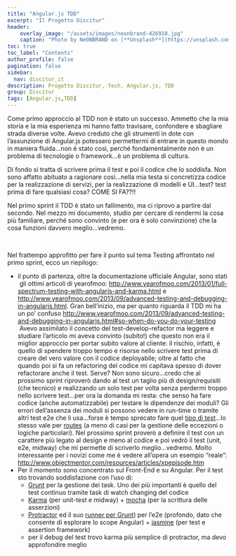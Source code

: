 ```yaml
---
title: "Angular.js TDD"
excerpt: "Il Progetto Discitur"
header:
    overlay_image: "/assets/images/neonbrand-426918.jpg"
    caption: "Photo by NeONBRAND on [**Unsplash**](https://unsplash.com/photos/zFSo6bnZJTw)"
toc: true
toc_label: "Contents"
author_profile: false
pagination: false
sidebar:
  nav: discitur_it
description: Progetto Discitur, Tech, Angular.js, TDD
group: Discitur
tags: [Angular.js,TDD]
---
```


Come primo approccio al TDD non è stato un successo. Ammetto che la mia
storia e la mia esperienza mi hanno fatto travisare, confondere e sbagliare
strada diverse volte. Avevo creduto che gli strumenti in dote con l’assunzione
di Angular.js potessero permettermi di entrare in questo mondo in maniera
fluida…non è stato così, perché fondamentalmente non è un problema di
tecnologie o framework…è un problema di cultura.

Di fondo si tratta di scrivere prima il test e poi il codice che lo
soddisfa. Non sono affatto abituato a ragionare così…nella mia testa si
concretizza codice per la realizzazione di servizi, per la realizzazione di
modelli e UI…test? test prima di fare qualsiasi cosa? COME SI FA??!!

Nel primo sprint il TDD è stato un fallimento, ma ci riprovo a partire dal secondo.
Nel mezzo mi documento, studio per cercare di rendermi la cosa più familiare,
perché sono convinto (e per ora è solo convinzione) che la cosa funzioni
davvero meglio…vedremo.

 

Nel frattempo approfitto per fare il punto sul tema Testing affrontato nel
primo sprint, ecco un riepilogo:

- il punto di partenza, oltre la documentazione
     ufficiale Angular, sono stati  gli
     ottimi articoli di yearofmoo: <a href="http://www.yearofmoo.com/2013/01/full-spectrum-testing-with-angularjs-and-karma.html" target="blank">http://www.yearofmoo.com/2013/01/full-spectrum-testing-with-angularjs-and-karma.html</a>
     e  <a href="http://www.yearofmoo.com/2013/09/advanced-testing-and-debugging-in-angularjs.html" target="blank">http://www.yearofmoo.com/2013/09/advanced-testing-and-debugging-in-angularjs.html</a>.
     Gran bell’inizio, ma per quanto riguarda il TDD mi ha un po’ confuso <a href="http://www.yearofmoo.com/2013/09/advanced-testing-and-debugging-in-angularjs.html#so-when-do-you-do-your-testing" target="blank">http://www.yearofmoo.com/2013/09/advanced-testing-and-debugging-in-angularjs.html#so-when-do-you-do-your-testing</a>
      Avevo assimilato il concetto del
     test-develop-refactor ma leggere e studiare l’articolo mi aveva convinto
     (subito!) che questo non era il miglior approccio per portar subito valore
     al cliente: il rischio, infatti, è quello di spendere troppo tempo e
     risorse nello scrivere test prima di creare del vero valore con il codice
     deployabile; oltre al fatto che quando poi si fa un refactoring del codice
     mi capitava spesso di dover refactorare anche il test. Serve? Non sono
     sicuro…credo che al prossimo sprint riproverò dando al test un taglio più
     di design/requisiti (che tecnico) e realizzando un solo test per volta
     senza perdermi troppo nello scrivere test…per ora la domanda mi resta: che
     senso ha fare codice (anche automatizzabile) per testare le dipendenze dei
     moduli? Gli errori dell’assenza dei moduli si possono vedere in run-time o
     tramite altri test e2e che li usa…forse è tempo sprecato fare quel <a href="http://www.yearofmoo.com/2013/01/full-spectrum-testing-with-angularjs-and-karma.html#testing-modules" target="_blank">tipo di test</a>…lo stesso vale per <a href="http://www.yearofmoo.com/2013/01/full-spectrum-testing-with-angularjs-and-karma.html#testing-routes" target="_blank">routes</a>
     (a meno di casi per la gestione delle eccezioni o logiche particolari).
     Nel prossimo sprint proverò a definire il test con un carattere più legato
     al design e meno al codice e poi vedrò il test (unit, e2e, midway) che mi
     permette di scriverlo meglio…vedremo. Molto interessante per i novizi come
     me è vedere all’opera un esempio “reale”: <a href="http://www.objectmentor.com/resources/articles/xpepisode.htm" target="_blank">http://www.objectmentor.com/resources/articles/xpepisode.htm</a>
- Per il momento sono concentrato sul Front-End
     e su Angular. Per il test sto trovando soddisfazione con l’uso di: 
    - <a href="http://gruntjs.com/" target="_blank">Grunt</a> per
      la gestione dei task. Uno dei più importanti è quello del test continuo
      tramite task di watch changing del codice
    - <a href="http://karma-runner.github.io/0.10/index.html" target="_blank">Karma</a> (per
      unit-test e midway) + <a href="http://visionmedia.github.io/mocha/" target="_blank">mocha</a>
      (per la scrittura delle asserzioni)
    - <a href="https://github.com/angular/protractor" target="_blank">Protractor</a> ed il suo <a href="https://github.com/teerapap/grunt-protractor-runner" target="_blank">runner per Grunt</a>) per l’e2e (profondo, dato che consente di esplorare lo scope
      Angular) + <a href="http://jasmine.github.io/" target="_blank">jasmine</a> (per test
      e assertion framework)
    - per il debug del test trovo karma più
      semplice di protractor, ma devo approfondire meglio

 
